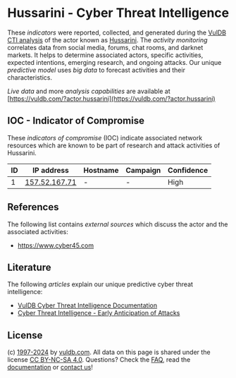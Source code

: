 # Hussarini - Cyber Threat Intelligence

These _indicators_ were reported, collected, and generated during the [VulDB CTI analysis](https://vuldb.com/?kb.cti) of the actor known as [Hussarini](https://vuldb.com/?actor.hussarini). The _activity monitoring_ correlates data from social media, forums, chat rooms, and darknet markets. It helps to determine associated actors, specific activities, expected intentions, emerging research, and ongoing attacks. Our unique _predictive model_ uses _big data_ to forecast activities and their characteristics.

_Live data_ and more _analysis capabilities_ are available at [https://vuldb.com/?actor.hussarini](https://vuldb.com/?actor.hussarini)

## IOC - Indicator of Compromise

These _indicators of compromise_ (IOC) indicate associated network resources which are known to be part of research and attack activities of Hussarini.

ID | IP address | Hostname | Campaign | Confidence
-- | ---------- | -------- | -------- | ----------
1 | [157.52.167.71](https://vuldb.com/?ip.157.52.167.71) | - | - | High

## References

The following list contains _external sources_ which discuss the actor and the associated activities:

* https://www.cyber45.com

## Literature

The following _articles_ explain our unique predictive cyber threat intelligence:

* [VulDB Cyber Threat Intelligence Documentation](https://vuldb.com/?kb.cti)
* [Cyber Threat Intelligence - Early Anticipation of Attacks](https://www.scip.ch/en/?labs.20201022)

## License

(c) [1997-2024](https://vuldb.com/?kb.changelog) by [vuldb.com](https://vuldb.com/?kb.about). All data on this page is shared under the license [CC BY-NC-SA 4.0](https://creativecommons.org/licenses/by-nc-sa/4.0/). Questions? Check the [FAQ](https://vuldb.com/?kb.faq), read the [documentation](https://vuldb.com/?kb) or [contact us](https://vuldb.com/?contact)!
